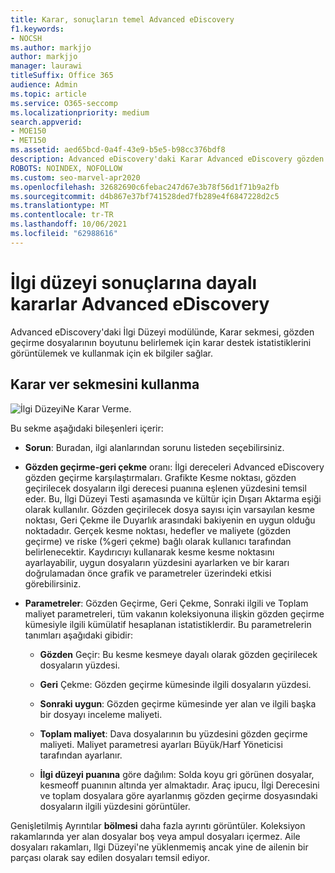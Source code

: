 ```yaml
---
title: Karar, sonuçların temel Advanced eDiscovery
f1.keywords:
- NOCSH
ms.author: markjjo
author: markjjo
manager: laurawi
titleSuffix: Office 365
audience: Admin
ms.topic: article
ms.service: O365-seccomp
ms.localizationpriority: medium
search.appverid:
- MOE150
- MET150
ms.assetid: aed65bcd-0a4f-43e9-b5e5-b98cc376bdf8
description: Advanced eDiscovery'daki Karar Advanced eDiscovery gözden geçirme dosya kümelerinin doğru boyutunu belirlemenize yardımcı olacak verileri nasıl sağladığını öğrenin.
ROBOTS: NOINDEX, NOFOLLOW
ms.custom: seo-marvel-apr2020
ms.openlocfilehash: 32682690c6febac247d67e3b78f56d1f71b9a2fb
ms.sourcegitcommit: d4b867e37bf741528ded7fb289e4f6847228d2c5
ms.translationtype: MT
ms.contentlocale: tr-TR
ms.lasthandoff: 10/06/2021
ms.locfileid: "62988616"
---
```

# <a name="decisions-based-on-relevance-results-in-advanced-ediscovery"></a>İlgi düzeyi sonuçlarına dayalı kararlar Advanced eDiscovery
  
Advanced eDiscovery'daki İlgi Düzeyi modülünde, Karar sekmesi, gözden geçirme dosyalarının boyutunu belirlemek için karar destek istatistiklerini görüntülemek ve kullanmak için ek bilgiler sağlar.
  
## <a name="using-the-decide-tab"></a>Karar ver sekmesini kullanma

![İlgi DüzeyiNe Karar Verme.](../media/f32fed89-f3b5-404a-90c7-ea25d2eb58a9.png)
  
Bu sekme aşağıdaki bileşenleri içerir:
  
- **Sorun**: Buradan, ilgi alanlarından sorunu listeden seçebilirsiniz.

- **Gözden geçirme-geri çekme** oranı: İlgi dereceleri Advanced eDiscovery gözden geçirme karşılaştırmaları. Grafikte Kesme noktası, gözden geçirilecek dosyaların ilgi derecesi puanına eşlenen yüzdesini temsil eder. Bu, İlgi Düzeyi Testi aşamasında ve kültür için Dışarı Aktarma eşiği olarak kullanılır. Gözden geçirilecek dosya sayısı için varsayılan kesme noktası, Geri Çekme ile Duyarlık arasındaki bakiyenin en uygun olduğu noktadadır. Gerçek kesme noktası, hedefler ve maliyete (gözden geçirme) ve riske (%geri çekme) bağlı olarak kullanıcı tarafından belirlenecektir. Kaydırıcıyı kullanarak kesme kesme noktasını ayarlayabilir, uygun dosyaların yüzdesini ayarlarken ve bir kararı doğrulamadan önce grafik ve parametreler üzerindeki etkisi görebilirsiniz.

- **Parametreler**: Gözden Geçirme, Geri Çekme, Sonraki ilgili ve Toplam maliyet parametreleri, tüm vakanın koleksiyonuna ilişkin gözden geçirme kümesiyle ilgili kümülatif hesaplanan istatistiklerdir. Bu parametrelerin tanımları aşağıdaki gibidir:

  - **Gözden** Geçir: Bu kesme kesmeye dayalı olarak gözden geçirilecek dosyaların yüzdesi.

  - **Geri** Çekme: Gözden geçirme kümesinde ilgili dosyaların yüzdesi.

  - **Sonraki uygun**: Gözden geçirme kümesinde yer alan ve ilgili başka bir dosyayı inceleme maliyeti.

  - **Toplam maliyet**: Dava dosyalarının bu yüzdesini gözden geçirme maliyeti. Maliyet parametresi ayarları Büyük/Harf Yöneticisi tarafından ayarlanır.

  - **İlgi düzeyi puanına** göre dağılım: Solda koyu gri görünen dosyalar, kesmeoff puanının altında yer almaktadır. Araç ipucu, İlgi Derecesini ve toplam dosyalara göre ayarlanmış gözden geçirme dosyasındaki dosyaların ilgili yüzdesini görüntüler.

Genişletilmiş Ayrıntılar **bölmesi** daha fazla ayrıntı görüntüler. Koleksiyon rakamlarında yer alan dosyalar boş veya ampul dosyaları içermez. Aile dosyaları rakamları, Ilgi Düzeyi'ne yüklenmemiş ancak yine de ailenin bir parçası olarak say edilen dosyaları temsil ediyor.
